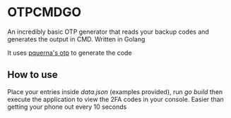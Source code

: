 # OTPCMDGO
An incredibly basic OTP generator that reads your backup codes and generates the output in CMD. Written in Golang

It uses [pquerna's otp](https://github.com/pquerna/otp) to generate the code

## How to use
Place your entries inside _data.json_ (examples provided), run _go build_ then execute the application to view the 2FA codes in your console. Easier than getting your phone out every 10 seconds
